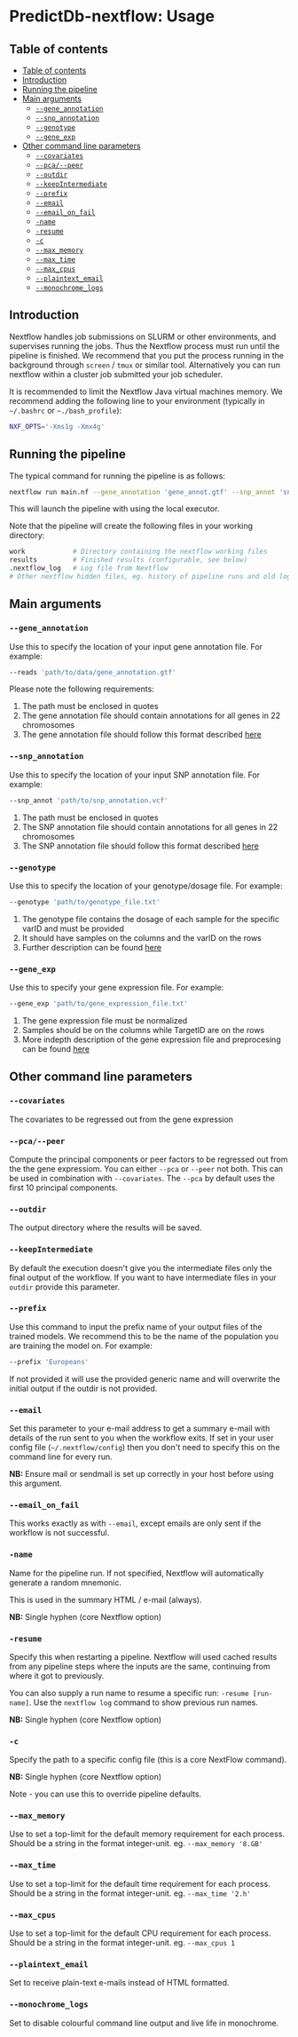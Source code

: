 # PredictDb-nextflow: Usage

## Table of contents

* [Table of contents](#table-of-contents)
* [Introduction](#introduction)
* [Running the pipeline](#running-the-pipeline)
* [Main arguments](#main-arguments)
  * [`--gene_annotation`](#--gene_annotation)
  * [`--snp_annotation`](#--snp_annotation)
  * [`--genotype`](#--genotype)
  * [`--gene_exp`](#--gene_exp)
* [Other command line parameters](#other-command-line-parameters)
  * [`--covariates`](#--covariates)
  * [`--pca/--peer`](#--pca/--peer)
  * [`--outdir`](#--outdir)
  * [`--keepIntermediate`](#--keepIntermediate)
  * [`--prefix`](#--prefix)
  * [`--email`](#--email)
  * [`--email_on_fail`](#--email_on_fail)
  * [`-name`](#-name)
  * [`-resume`](#-resume)
  * [`-c`](#-c)
  * [`--max_memory`](#--max_memory)
  * [`--max_time`](#--max_time)
  * [`--max_cpus`](#--max_cpus)
  * [`--plaintext_email`](#--plaintext_email)
  * [`--monochrome_logs`](#--monochrome_logs)

## Introduction

Nextflow handles job submissions on SLURM or other environments, and supervises running the jobs. Thus the Nextflow process must run until the pipeline is finished. We recommend that you put the process running in the background through `screen` / `tmux` or similar tool. Alternatively you can run nextflow within a cluster job submitted your job scheduler.

It is recommended to limit the Nextflow Java virtual machines memory. We recommend adding the following line to your environment (typically in `~/.bashrc` or `~./bash_profile`):

```bash
NXF_OPTS='-Xms1g -Xmx4g'
```

<!-- TODO nf-core: Document required command line parameters to run the pipeline-->

## Running the pipeline

The typical command for running the pipeline is as follows:

```bash
nextflow run main.nf --gene_annotation 'gene_annot.gtf' --snp_annot 'snp_annnotation_file.vcf' --genotype 'genotype_file' --gene_exp 'Normalized_gene expression.csv'
```

This will launch the pipeline with using the local executor.

Note that the pipeline will create the following files in your working directory:

```bash
work            # Directory containing the nextflow working files
results         # Finished results (configurable, see below)
.nextflow_log   # Log file from Nextflow
# Other nextflow hidden files, eg. history of pipeline runs and old logs.
```

## Main arguments

### `--gene_annotation`

Use this to specify the location of your input gene annotation file. For example:

```bash
--reads 'path/to/data/gene_annotation.gtf'
```

Please note the following requirements:

1. The path must be enclosed in quotes
2. The gene annotation file should contain annotations for all genes in 22 chromosomes
3. The gene annotation file should follow this format described [here]()

### `--snp_annotation`

Use this to specify the location of your input SNP annotation file. For example:

```bash
--snp_annot 'path/to/snp_annotation.vcf'
```

1. The path must be enclosed in quotes
2. The SNP annotation file should contain annotations for all genes in 22 chromosomes
3. The SNP annotation file should follow this format described [here](https://github.com/hakyimlab/PredictDb-nextflow/blob/master/docs/file_descriptions.md#snp-annotation-file)

### `--genotype`

Use this to specify the location of your genotype/dosage file. For example:

```bash
--genotype 'path/to/genotype_file.txt'
```
1. The genotype file contains the dosage of each sample for the specific varID and must be provided
2. It should have samples on the columns and the varID on the rows
3. Further description can be found [here](https://github.com/hakyimlab/PredictDb-nextflow/blob/master/docs/file_descriptions.md#genotype-file)

### `--gene_exp`

Use this to specify your gene expression file. For example:

```bash
--gene_exp 'path/to/gene_expression_file.txt'
```
1. The gene expression file must be normalized
2. Samples should  be on the columns while TargetID are on the rows
3. More indepth description of the gene expression file and preprocesing can be found [here](https://github.com/hakyimlab/PredictDb-nextflow/blob/master/docs/file_descriptions.md#gene-expression-file)


## Other command line parameters

### `--covariates`
The covariates to be regressed out from the gene expression

### `--pca/--peer`
Compute the principal components or peer factors to be regressed out from the the gene expressiom. You can either `--pca` or `--peer` not both.
This can be used in combination with `--covariates`. The `--pca` by default uses the first 10 principal components.

### `--outdir`

The output directory where the results will be saved.

### `--keepIntermediate`

By default the execution doesn't give you the intermediate files only the final output of the workflow. If you want to have intermediate files in your `outdir` provide this parameter.

### `--prefix`
Use this command to input the prefix name of your output files of the trained models. We recommend this to be the name of the population you are training the model on. For example:

```bash
--prefix 'Europeans'
```
If not provided it will use the provided generic name and will overwrite the initial output if the outdir is not provided.

### `--email`

Set this parameter to your e-mail address to get a summary e-mail with details of the run sent to you when the workflow exits. If set in your user config file (`~/.nextflow/config`) then you don't need to specify this on the command line for every run.

**NB:** Ensure mail or sendmail is set up correctly in your host before using this argument.

### `--email_on_fail`

This works exactly as with `--email`, except emails are only sent if the workflow is not successful.

### `-name`

Name for the pipeline run. If not specified, Nextflow will automatically generate a random mnemonic.

This is used in the summary HTML / e-mail (always).

**NB:** Single hyphen (core Nextflow option)

### `-resume`

Specify this when restarting a pipeline. Nextflow will used cached results from any pipeline steps where the inputs are the same, continuing from where it got to previously.

You can also supply a run name to resume a specific run: `-resume [run-name]`. Use the `nextflow log` command to show previous run names.

**NB:** Single hyphen (core Nextflow option)

### `-c`

Specify the path to a specific config file (this is a core NextFlow command).

**NB:** Single hyphen (core Nextflow option)

Note - you can use this to override pipeline defaults.

### `--max_memory`

Use to set a top-limit for the default memory requirement for each process.
Should be a string in the format integer-unit. eg. `--max_memory '8.GB'`

### `--max_time`

Use to set a top-limit for the default time requirement for each process.
Should be a string in the format integer-unit. eg. `--max_time '2.h'`

### `--max_cpus`

Use to set a top-limit for the default CPU requirement for each process.
Should be a string in the format integer-unit. eg. `--max_cpus 1`

### `--plaintext_email`

Set to receive plain-text e-mails instead of HTML formatted.

### `--monochrome_logs`

Set to disable colourful command line output and live life in monochrome.


